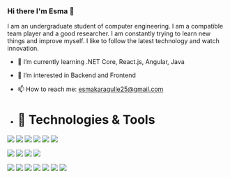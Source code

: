 ### Hi there I'm Esma 👋



I am an undergraduate student of computer engineering. I am a compatible team player and a good researcher. I am constantly trying to learn new things and improve myself. I like to follow the latest technology and watch innovation.

- 🌱 I’m currently learning .NET Core, React.js, Angular, Java
- 👀 I’m interested in Backend and Frontend 
- 📫 How to reach me: esmakaragulle25@gmail.com


-  # 🔨 Technologies & Tools
 
<img src="https://img.shields.io/badge/C%23-239120?style=for-the-badge&logo=c-sharp&logoColor=white"></img>
<img src="https://img.shields.io/badge/Java-ED8B00?style=for-the-badge&logo=java&logoColor=white"></img>
<img src="https://img.shields.io/badge/JavaScript-239120?style=for-the-badge&logo=javascript&logoColor=white"></img>
<img src="https://img.shields.io/badge/HTML5-E34F26?style=for-the-badge&logo=html5&logoColor=white"></img>
<img src="https://img.shields.io/badge/CSS3-1572B6?style=for-the-badge&logo=css3&logoColor=white"></img>
<img src="https://img.shields.io/badge/TypeScript-007ACC?style=for-the-badge&logo=typescript&logoColor=white"></img>

<img src="https://img.shields.io/badge/.NET-5C2D91?style=for-the-badge&logo=.net&logoColor=white"></img>
<img src="https://img.shields.io/badge/Spring-6DB33F?style=for-the-badge&logo=spring&logoColor=white"></img>
<img src="https://img.shields.io/badge/Angular-DD0031?style=for-the-badge&logo=angular&logoColor=white"></img>
<img src="https://img.shields.io/badge/Bootstrap-563D7C?style=for-the-badge&logo=bootstrap&logoColor=white"></img>




<img src="https://img.shields.io/badge/Postman-ED8B00?style=for-the-badge&logo=postman&logoColor=white"></img>
<img src="https://img.shields.io/badge/Microsoft_SQL_Server-CC2927?style=for-the-badge&logo=microsoft-sql-server&logoColor=white"></img>
<img src="https://img.shields.io/badge/pgAdmin-4-ED8B00?style=for-the-badge&logo=pgadmin4&logoColor=white"></img>
<img src="https://img.shields.io/badge/Eclipse IDE-5C2D91?style=for-the-badge&logo=eclipseidet&logoColor=white"></img>
<img src="https://img.shields.io/badge/Visual Studio-239120?style=for-the-badge&logo=visualstudio&logoColor=white"></img>
<img src="https://img.shields.io/badge/Visual Studio Code-007ACC?style=for-the-badge&logo=visualstudiocode&logoColor=white"></img>
<img src="https://img.shields.io/badge/Apache Netbeans IDE-6DB33F?style=for-the-badge&logo=apachenetbeanside&logoColor=white"></img>





